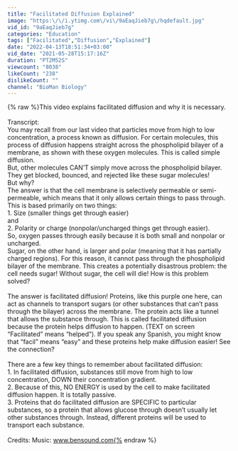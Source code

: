 ```yaml
---
title: "Facilitated Diffusion Explained"
image: "https:\/\/i.ytimg.com\/vi\/9aEaqJieb7g\/hqdefault.jpg"
vid_id: "9aEaqJieb7g"
categories: "Education"
tags: ["Facilitated","Diffusion","Explained"]
date: "2022-04-13T18:51:34+03:00"
vid_date: "2021-05-28T15:17:16Z"
duration: "PT2M52S"
viewcount: "8038"
likeCount: "238"
dislikeCount: ""
channel: "BioMan Biology"
---
```

{% raw %}This video explains facilitated diffusion and why it is necessary.<br /><br />Transcript:<br />You may recall from our last video that particles move from high to low concentration, a process known as diffusion.   For certain molecules, this process of diffusion happens straight across the phospholipid bilayer of a membrane, as shown with these oxygen molecules.   This is called simple diffusion.   <br />But, other molecules CAN’T simply move across the phospholipid bilayer.  They get blocked, bounced, and rejected like these sugar molecules! <br />But why?<br />The answer is that the cell membrane is selectively permeable or semi-permeable, which means that it only allows certain things to pass through.   This is based primarily on two things:<br />1. Size (smaller things get through easier) <br />and<br />2. Polarity or charge (nonpolar/uncharged things get through easier).<br />So, oxygen passes through easily because it is both small and nonpolar or uncharged.<br />Sugar, on the other hand, is larger and polar (meaning that it has partially charged regions).   For this reason, it cannot pass through the phospholipid bilayer of the membrane.   This creates a potentially disastrous problem: the cell needs sugar!   Without sugar, the cell will die!    How is this problem solved?<br /><br />The answer is facilitated diffusion!   Proteins, like this purple one here, can act as channels to transport sugars (or other substances that can’t pass through the bilayer) across the membrane.  The protein acts like a tunnel that allows the substance through.   This is called facilitated diffusion because the protein helps diffusion to happen.  (TEXT on screen “Facilitated” means “helped”).   If you speak any Spanish, you might know that “facil” means “easy” and these proteins help make diffusion easier!  See the connection?<br /><br />There are a few key things to remember about facilitated diffusion: <br />1.  In facilitated diffusion, substances still move from high to low concentration, DOWN their concentration gradient.<br />2. Because of this, NO ENERGY is used by the cell to make facilitated diffusion happen.  It is totally passive.     <br />3. Proteins that do facilitated diffusion are SPECIFIC to particular substances, so a protein that allows glucose through doesn’t usually let other substances through.   Instead, different proteins will be used to transport each substance.<br /><br />Credits: Music: www.bensound.com{% endraw %}
